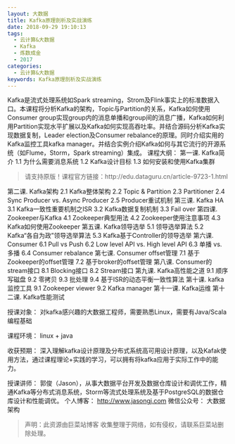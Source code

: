 ```yaml
---
layout: 大数据
title: Kafka原理剖析及实战演练
date: 2018-09-29 19:10:13
tags:
  - 云计算&大数据
  - Kafka
  - 炼数成金
  - 2017
categories:
  - 云计算&大数据
keywords: Kafka原理剖析及实战演练
---
```

Kafka是流式处理系统如Spark streaming，Strom及Flink事实上的标准数据入口。本课程将分析Kafka的架构，Topic与Partition的关系，Kafka如何使用Consumer group实现group内的消息单播和group间的消息广播，Kafka如何利用Partition实现水平扩展以及Kafka如何实现高吞吐率。并结合源码分析Kafka实现数据复制，Leader election及Consumer rebalance的原理。同时介绍实用的Kafka监控工具kafka manager。并结合实例介绍Kafka如何与其它流行的开源系统（如Flume，Storm，Spark streaming）集成。
课程大纲：
第一课. Kafka简介
    1.1 为什么需要消息系统
    1.2 Kafka设计目标
    1.3 如何安装和使用Kafka集群
<!-- more -->
<blockquote class="blockquote-center">
请支持原版！课程官方链接：http://edu.dataguru.cn/article-9723-1.html</blockquote>
</blockquote>

第二课. Kafka架构
    2.1 Kafka整体架构
    2.2 Topic & Partition
    2.3 Partitioner
    2.4 Sync Producer vs. Async Producer
    2.5 Producer重试机制
第三课. Kafka HA
    3.1 Kafka一致性重要机制之ISR
    3.2 Kafka数据复制机制
    3.3 Fail over
第四课. Zookeeper与Kafka
    4.1 Zookeeper典型用法
    4.2 Zookeeper使用注意事项
    4.3 Kafka如何使用Zookeeper
第五课. Kafka领导选举
    5.1 领导选举算法
    5.2 Kafka“各自为政”领导选举算法
    5.3 Kafka基于Controller的领导选举
第六课. Consumer
    6.1 Pull vs Push
    6.2 Low level API vs. High level API
    6.3 单播 vs. 多播
    6.4 Consumer rebalance
第七课. Consumer offset管理
    7.1 基于Zookeeper的offset管理
    7.2 基于broker的offset管理
第八课. Consumer的stream接口
    8.1 Blocking接口
    8.2 Stream接口
第九课. Kafka高性能之道
    9.1 顺序写磁盘
    9.2 零拷贝
    9.3 批处理
    9.4 基于ISR的动态平衡一致性算法
第十课. kafka监控工具
    9.1 Zookeeper viewer
    9.2 Kafka manager
第十一课. Kafka运维
第十二课. Kafka性能测试


授课对象：
对kafka感兴趣的大数据工程师，需要熟悉Linux，需要有Java/Scala编程基础

课程环境：
linux + java

收获预期：
深入理解kafka设计原理及分布式系统高可用设计原理，以及Kafak使用方法，通过课程理论+实践的学习，可以拥有将kafka应用于实际工作中的能力。

授课讲师：
郭俊（Jason），从事大数据平台开发及数据仓库设计和调优工作，精通Kafka等分布式消息系统，Storm等流式处理系统及基于PostgreSQL的数据仓库设计和性能调优。
个人博客： http://www.jasongj.com
微信公众号： 大数据架构

<blockquote class="blockquote-center">声明：此资源由巨菜站博客 收集整理于网络，如有侵权，请联系巨菜站删除处理。</blockquote>

<div id="jspay" sid="4rTMYIu2548" style="display:none">4rTMYIu2548</div>
<script type="text/javascript" src="https://www.fageka.com/j.js"></script>
<script type="text/javascript" src="https://www.fageka.com/f.js" charset="utf-8"></script>
